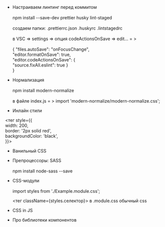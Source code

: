 - Настраиваем линтинг перед коммитом \
   \
  npm install --save-dev prettier husky lint-staged \
   \
  создаем папки: .prettierrc.json .huskyrc .lintstagedrc \
   \
  в VSC => settings => опция codeActionsOnSave => edit... = > \
   \
  { "files.autoSave": "onFocusChange", \
  "editor.formatOnSave": true, \
  "editor.codeActionsOnSave": { \
  "source.fixAll.eslint": true } \
  }
- Нормализация \
   \
  npm install modern-normalize \
   \
  в файле index.js = > import 'modern-normalize/modern-normalize.css';

- Инлайн стили

<тег style={{ \
 width: 200, \
 border: '2px solid red', \
 backgroundColor: 'black', \
 }}>

- Ванильный CSS
- Препроцессоры: SASS \
   \
  npm install node-sass --save

- CSS-модули \
   \
  import styles from './Example.module.css';

  <тег className={styles.селектор}> в .module.css обычный css

- CSS in JS
- Про библиотеки компонентов
